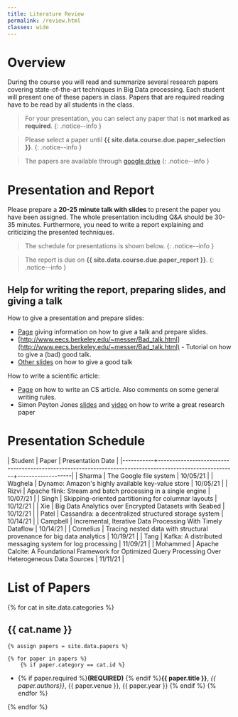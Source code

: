 ```yaml
---
title: Literature Review
permalink: /review.html
classes: wide
---
```


# Overview

During the course you will read and summarize several research papers covering state-of-the-art techniques in Big Data processing. Each student will present one of these papers in class. Papers that are required reading have to be read by all students in the class.

> For your presentation, you can select any paper that is **not marked as required**.
{: .notice--info }

> Please select a paper until **{{ site.data.course.due.paper_selection }}**.
{: .notice--info }

> The papers are available through [google drive](https://drive.google.com/drive/folders/1zML2thsCOlxGFGdk5KSfXRPfHicvpNbw?usp=sharing)
{: .notice--info }

# Presentation and Report

Please prepare a **20-25 minute talk with slides** to present the paper you have been assigned. The whole presentation including Q&A should be 30-35 minutes. Furthermore, you need to write a report explaining and criticizing the presented techniques.

> The schedule for presentations is shown below.
{: .notice--info }

> The report is due on **{{ site.data.course.due.paper_report }}**.
{: .notice--info }

## Help for writing the report, preparing slides, and giving a talk

How to give a presentation and prepare slides:

- [Page](http://www.cs.duke.edu/brd/Teaching/Giving-a-talk/giving-a-talk.html) giving information on how to give a talk and prepare slides.
- [http://www.eecs.berkeley.edu/~messer/Bad_talk.html](http://www.eecs.berkeley.edu/~messer/Bad_talk.html) - Tutorial on how to give a (bad) good talk.
- [Other slides](http://dblab.cs.toronto.edu/~miller/docs/howto_talk.pdf) on how to give a good talk

How to write a scientific article:

- [Page](http://dblab.cs.toronto.edu/~miller/index.php?p=resources) on how to write an CS article. Also comments on some general writing rules.
- Simon Peyton Jones [slides](https://research.microsoft.com/en-us/um/people/simonpj/papers/giving-a-talk/writing-a-paper-slides.pdf) and  [video](http://www.youtube.com/watch?v=g3dkRsTqdDA) on how to write a great research paper


# Presentation Schedule

| Student   | Paper                                                                                                   | Presentation Date |
|-----------+---------------------------------------------------------------------------------------------------------+-------------------|
| Sharma    | The Google file system                                                                                  | 10/05/21          |
| Waghela   | Dynamo: Amazon's highly available key-value store                                                       | 10/05/21          |
| Rizvi     | Apache flink: Stream and batch processing in a single engine                                            | 10/07/21          |
| Singh     | Skipping-oriented partitioning for columnar layouts                                                     | 10/12/21          |
| Xie       | Big Data Analytics over Encrypted Datasets with Seabed                                                  | 10/12/21          |
| Patel     | Cassandra: a decentralized structured storage system                                                    | 10/14/21          |
| Campbell  | Incremental, Iterative Data Processing With Timely Dataflow                                             | 10/14/21          |
| Cornelius | Tracing nested data with structural provenance for big data analytics                                   | 10/19/21          |
| Tang      | Kafka: A distributed messaging system for log processing                                                | 11/09/21          |
| Mohammed  | Apache Calcite: A Foundational Framework for Optimized Query Processing Over Heterogeneous Data Sources | 11/11/21          |

# List of Papers

{% for cat in site.data.categories %}

## {{ cat.name }}

    {% assign papers = site.data.papers %}

    {% for paper in papers %}
        {% if paper.category == cat.id %}
* {% if paper.required %}**(REQUIRED)** {% endif %}**{{ paper.title }}**, *{{ paper.authors}}*, {{ paper.venue }}, {{ paper.year }}
        {% endif %}
    {% endfor %}

{% endfor %}
